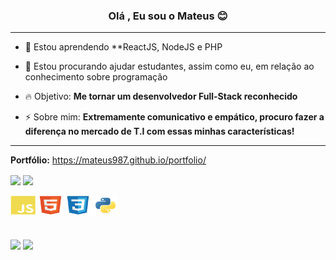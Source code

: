 
<h3 align="center">Olá , Eu sou o Mateus 😊 </h3>

----------------------------------------------

- 🌱 Estou aprendendo **ReactJS, NodeJS e PHP


- 🤝 Estou procurando ajudar estudantes, assim como eu, em relação ao conhecimento sobre programação


- 🔥  Objetivo: **Me tornar um desenvolvedor Full-Stack reconhecido**


- ⚡ Sobre mim: **Extremamente comunicativo e empático, procuro fazer a diferença no mercado de T.I com essas minhas características!**

*****

**Portfólio:** https://mateus987.github.io/portfolio/

<div>
  <img align="center" height="120" src="https://github-readme-stats-git-masterrstaa-rickstaa.vercel.app/api?username=Mateus987&show_icons=true&theme=synthwave&include_all_commits=true">
  <img align="center" height="120" src="https://github-readme-stats-git-masterrstaa-rickstaa.vercel.app/api/top-langs/?username=Mateus987&layout=compact&&theme=synthwave">
  
</div>

<div style="display: inline_block"><br>
  <img align="center" alt="Rafa-Js" height="30" width="40" src="https://raw.githubusercontent.com/devicons/devicon/master/icons/javascript/javascript-plain.svg">
  <img align="center" height="30" width="40" src="https://raw.githubusercontent.com/devicons/devicon/master/icons/html5/html5-original.svg">
  <img align="center" height="30" width="40" src="https://raw.githubusercontent.com/devicons/devicon/master/icons/css3/css3-original.svg">
  <img align="center" height="30" width="40" src="https://raw.githubusercontent.com/devicons/devicon/master/icons/python/python-original.svg">

</div>

  #
  
<div> 
  
  <a href="https://instagram.com/mah_santos.an" target="_blank"><img src="https://img.shields.io/badge/-Instagram-%23E4405F?style=for-the-badge&logo=instagram&logoColor=white" target="_blank"></a>
  <a href="https://www.linkedin.com/in/mateus-dos-santos-de-andrade" target="_blank"><img src="https://img.shields.io/badge/-LinkedIn-%230077B5?style=for-the-badge&logo=linkedin&logoColor=white" target="_blank"></a> 
  
</div>
